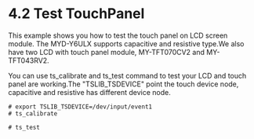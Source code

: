 # 4.2 Test TouchPanel

This example shows you how to test the touch panel on LCD screen module. The MYD-Y6ULX supports capacitive and resistive type.We also have two LCD with touch panel module, MY-TFT070CV2 and MY-TFT043RV2.

You can use ts_calibrate and ts_test command to test your LCD and touch panel are working.The "TSLIB_TSDEVICE" point the touch device node, capacitive and resistive has different device node.

```
# export TSLIB_TSDEVICE=/dev/input/event1
# ts_calibrate

# ts_test

```

